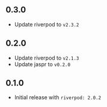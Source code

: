 ## 0.3.0

- Update riverpod to `v2.3.2`

## 0.2.0

- Update riverpod to `v2.1.3`
- Update jaspr to `v0.2.0`

## 0.1.0

- Initial release with `riverpod: 2.0.2`
